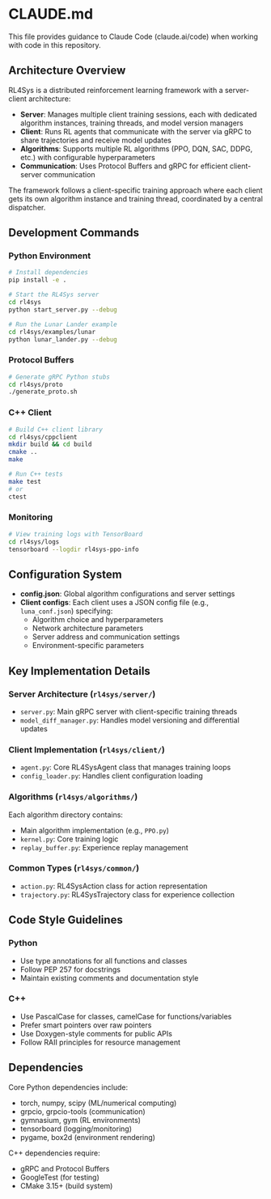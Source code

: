 # CLAUDE.md

This file provides guidance to Claude Code (claude.ai/code) when working with code in this repository.

## Architecture Overview

RL4Sys is a distributed reinforcement learning framework with a server-client architecture:

- **Server**: Manages multiple client training sessions, each with dedicated algorithm instances, training threads, and model version managers
- **Client**: Runs RL agents that communicate with the server via gRPC to share trajectories and receive model updates
- **Algorithms**: Supports multiple RL algorithms (PPO, DQN, SAC, DDPG, etc.) with configurable hyperparameters
- **Communication**: Uses Protocol Buffers and gRPC for efficient client-server communication

The framework follows a client-specific training approach where each client gets its own algorithm instance and training thread, coordinated by a central dispatcher.

## Development Commands

### Python Environment
```bash
# Install dependencies
pip install -e .

# Start the RL4Sys server
cd rl4sys
python start_server.py --debug

# Run the Lunar Lander example
cd rl4sys/examples/lunar
python lunar_lander.py --debug
```

### Protocol Buffers
```bash
# Generate gRPC Python stubs
cd rl4sys/proto
./generate_proto.sh
```

### C++ Client
```bash
# Build C++ client library
cd rl4sys/cppclient
mkdir build && cd build
cmake ..
make

# Run C++ tests
make test
# or
ctest
```

### Monitoring
```bash
# View training logs with TensorBoard
cd rl4sys/logs
tensorboard --logdir rl4sys-ppo-info
```

## Configuration System

- **config.json**: Global algorithm configurations and server settings
- **Client configs**: Each client uses a JSON config file (e.g., `luna_conf.json`) specifying:
  - Algorithm choice and hyperparameters
  - Network architecture parameters
  - Server address and communication settings
  - Environment-specific parameters

## Key Implementation Details

### Server Architecture (`rl4sys/server/`)
- `server.py`: Main gRPC server with client-specific training threads
- `model_diff_manager.py`: Handles model versioning and differential updates

### Client Implementation (`rl4sys/client/`)
- `agent.py`: Core RL4SysAgent class that manages training loops
- `config_loader.py`: Handles client configuration loading

### Algorithms (`rl4sys/algorithms/`)
Each algorithm directory contains:
- Main algorithm implementation (e.g., `PPO.py`)
- `kernel.py`: Core training logic
- `replay_buffer.py`: Experience replay management

### Common Types (`rl4sys/common/`)
- `action.py`: RL4SysAction class for action representation
- `trajectory.py`: RL4SysTrajectory class for experience collection

## Code Style Guidelines

### Python
- Use type annotations for all functions and classes
- Follow PEP 257 for docstrings
- Maintain existing comments and documentation style

### C++
- Use PascalCase for classes, camelCase for functions/variables
- Prefer smart pointers over raw pointers
- Use Doxygen-style comments for public APIs
- Follow RAII principles for resource management

## Dependencies

Core Python dependencies include:
- torch, numpy, scipy (ML/numerical computing)
- grpcio, grpcio-tools (communication)
- gymnasium, gym (RL environments)
- tensorboard (logging/monitoring)
- pygame, box2d (environment rendering)

C++ dependencies require:
- gRPC and Protocol Buffers
- GoogleTest (for testing)
- CMake 3.15+ (build system)